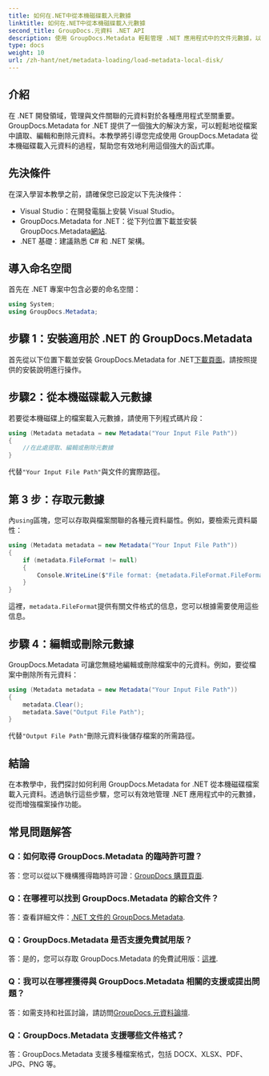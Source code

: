 ```yaml
---
title: 如何在.NET中從本機磁碟載入元數據
linktitle: 如何在.NET中從本機磁碟載入元數據
second_title: GroupDocs.元資料 .NET API
description: 使用 GroupDocs.Metadata 輕鬆管理 .NET 應用程式中的文件元數據，以增強文件操作功能。
type: docs
weight: 10
url: /zh-hant/net/metadata-loading/load-metadata-local-disk/
---
```

## 介紹
在 .NET 開發領域，管理與文件關聯的元資料對於各種應用程式至關重要。 GroupDocs.Metadata for .NET 提供了一個強大的解決方案，可以輕鬆地從檔案中讀取、編輯和刪除元資料。本教學將引導您完成使用 GroupDocs.Metadata 從本機磁碟載入元資料的過程，幫助您有效地利用這個強大的函式庫。
## 先決條件
在深入學習本教學之前，請確保您已設定以下先決條件：
- Visual Studio：在開發電腦上安裝 Visual Studio。
-  GroupDocs.Metadata for .NET：從下列位置下載並安裝 GroupDocs.Metadata[網站](https://releases.groupdocs.com/metadata/net/).
- .NET 基礎：建議熟悉 C# 和 .NET 架構。

## 導入命名空間
首先在 .NET 專案中包含必要的命名空間：
```csharp
using System;
using GroupDocs.Metadata;
```
## 步驟 1：安裝適用於 .NET 的 GroupDocs.Metadata
首先從以下位置下載並安裝 GroupDocs.Metadata for .NET[下載頁面](https://releases.groupdocs.com/metadata/net/)。請按照提供的安裝說明進行操作。
## 步驟2：從本機磁碟載入元數據
若要從本機磁碟上的檔案載入元數據，請使用下列程式碼片段：
```csharp
using (Metadata metadata = new Metadata("Your Input File Path"))
{
    //在此處提取、編輯或刪除元數據
}
```
代替`"Your Input File Path"`與文件的實際路徑。
## 第 3 步：存取元數據
內`using`區塊，您可以存取與檔案關聯的各種元資料屬性。例如，要檢索元資料屬性：
```csharp
using (Metadata metadata = new Metadata("Your Input File Path"))
{
    if (metadata.FileFormat != null)
    {
        Console.WriteLine($"File format: {metadata.FileFormat.FileFormatType}");
    }
}
```
這裡，`metadata.FileFormat`提供有關文件格式的信息，您可以根據需要使用這些信息。
## 步驟 4：編輯或刪除元數據
GroupDocs.Metadata 可讓您無縫地編輯或刪除檔案中的元資料。例如，要從檔案中刪除所有元資料：
```csharp
using (Metadata metadata = new Metadata("Your Input File Path"))
{
    metadata.Clear();
    metadata.Save("Output File Path");
}
```
代替`"Output File Path"`刪除元資料後儲存檔案的所需路徑。

## 結論
在本教學中，我們探討如何利用 GroupDocs.Metadata for .NET 從本機磁碟檔案載入元資料。透過執行這些步驟，您可以有效地管理 .NET 應用程式中的元數據，從而增強檔案操作功能。

## 常見問題解答
### Q：如何取得 GroupDocs.Metadata 的臨時許可證？
答：您可以從以下機構獲得臨時許可證：[GroupDocs 購買頁面](https://purchase.groupdocs.com/temporary-license/).
### Q：在哪裡可以找到 GroupDocs.Metadata 的綜合文件？
答：查看詳細文件：[.NET 文件的 GroupDocs.Metadata](https://reference.groupdocs.com/metadata/net/).
### Q：GroupDocs.Metadata 是否支援免費試用版？
答：是的，您可以存取 GroupDocs.Metadata 的免費試用版：[這裡](https://releases.groupdocs.com/).
### Q：我可以在哪裡獲得與 GroupDocs.Metadata 相關的支援或提出問題？
答：如需支持和社區討論，請訪問[GroupDocs.元資料論壇](https://forum.groupdocs.com/c/metadata/14).
### Q：GroupDocs.Metadata 支援哪些文件格式？
答：GroupDocs.Metadata 支援多種檔案格式，包括 DOCX、XLSX、PDF、JPG、PNG 等。